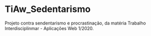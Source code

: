# TiAw_Sedentarismo
 Projeto contra sendentarismo e procrastinação, da matéria Trabalho Interdisciplinmar - Aplicações Web 1/2020.
